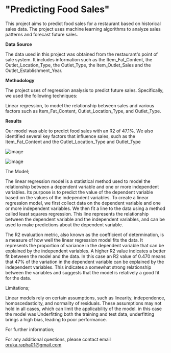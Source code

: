 # "Predicting Food Sales"


This project aims to predict food sales for a restaurant based on historical sales data. The project uses machine learning algorithms to analyze sales patterns and forecast future sales.

**Data Source**


The data used in this project was obtained from the restaurant's point of sale system. It includes information such as the Item_Fat_Content, the Outlet_Location_Type, the Outlet_Type, the Item_Outlet_Sales and the Outlet_Establishment_Year.

**Methodology**


The project uses of regression analysis to predict future sales. Specifically, we used the following techniques:

Linear regression, to model the relationship between sales and various factors such as Item_Fat_Content, Outlet_Location_Type, and Outlet_Type.

**Results**


Our model was able to  predict food sales with an R2 of 47.1%. We also identified several key factors that influence sales, such as the Item_Fat_Content and the Outlet_Location_Type and Outlet_Type


![image](https://user-images.githubusercontent.com/124377057/224872490-5a3b57f7-e8cc-49f9-8998-07c57b1db0d0.png)



![image](https://user-images.githubusercontent.com/124377057/224871195-087a6412-527f-41fc-ada4-a78498fa1391.png)


The Model;


The linear regression model is a statistical method used to model the relationship between a dependent variable and one or more independent variables. Its purpose is to predict the value of the dependent variable based on the values of the independent variables.
To create a linear regression model, we first collect data on the dependent variable and one or more independent variables. We then fit a line to the data using a method called least squares regression. This line represents the relationship between the dependent variable and the independent variables, and can be used to make predictions about the dependent variable.

The R2 evaluation metric, also known as the coefficient of determination, is a measure of how well the linear regression model fits the data. It represents the proportion of variance in the dependent variable that can be explained by the independent variables. A higher R2 value indicates a better fit between the model and the data.
In this case an R2 value of 0.470 means that 47% of the variation in the dependent variable can be explained by the independent variables. This indicates a somewhat strong relationship between the variables and suggests that the model is relatively a good fit for the data.

Limitations;


Linear models rely on certain assumptions, such as linearity, independence, homoscedasticity, and normality of residuals. These assumptions may not hold in all cases, which can limit the applicability of the model.
in this case the model was Underfitting both the training and test data, underfitting brings a high bias, leading to poor performance.

For further information;


For any additional questions, please contact email oruka.rapha01@gmail.com
